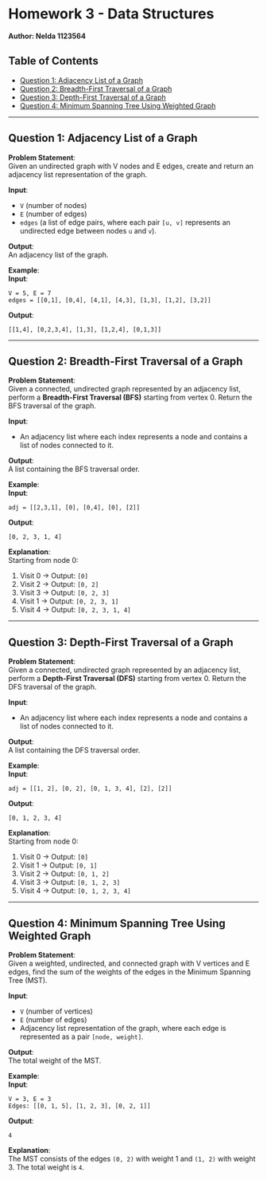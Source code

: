 # Homework 3 - Data Structures

**Author: Nelda 1123564**

## Table of Contents
- [Question 1: Adjacency List of a Graph](#question-1-adjacency-list-of-a-graph)
- [Question 2: Breadth-First Traversal of a Graph](#question-2-breadth-first-traversal-of-a-graph)
- [Question 3: Depth-First Traversal of a Graph](#question-3-depth-first-traversal-of-a-graph)
- [Question 4: Minimum Spanning Tree Using Weighted Graph](#question-4-minimum-spanning-tree-using-weighted-graph)

---

## Question 1: Adjacency List of a Graph
**Problem Statement**:  
Given an undirected graph with V nodes and E edges, create and return an adjacency list representation of the graph.  

**Input**:  
- `V` (number of nodes)  
- `E` (number of edges)  
- `edges` (a list of edge pairs, where each pair `[u, v]` represents an undirected edge between nodes `u` and `v`).  

**Output**:  
An adjacency list of the graph.  

**Example**:  
**Input**:  
```
V = 5, E = 7  
edges = [[0,1], [0,4], [4,1], [4,3], [1,3], [1,2], [3,2]]
```  
**Output**:  
```
[[1,4], [0,2,3,4], [1,3], [1,2,4], [0,1,3]]
```

---

## Question 2: Breadth-First Traversal of a Graph
**Problem Statement**:  
Given a connected, undirected graph represented by an adjacency list, perform a **Breadth-First Traversal (BFS)** starting from vertex 0. Return the BFS traversal of the graph.  

**Input**:  
- An adjacency list where each index represents a node and contains a list of nodes connected to it.  

**Output**:  
A list containing the BFS traversal order.  

**Example**:  
**Input**:  
```
adj = [[2,3,1], [0], [0,4], [0], [2]]
```  
**Output**:  
```
[0, 2, 3, 1, 4]
```  
**Explanation**:  
Starting from node 0:  
1. Visit 0 → Output: `[0]`  
2. Visit 2 → Output: `[0, 2]`  
3. Visit 3 → Output: `[0, 2, 3]`  
4. Visit 1 → Output: `[0, 2, 3, 1]`  
5. Visit 4 → Output: `[0, 2, 3, 1, 4]`  

---

## Question 3: Depth-First Traversal of a Graph
**Problem Statement**:  
Given a connected, undirected graph represented by an adjacency list, perform a **Depth-First Traversal (DFS)** starting from vertex 0. Return the DFS traversal of the graph.  

**Input**:  
- An adjacency list where each index represents a node and contains a list of nodes connected to it.  

**Output**:  
A list containing the DFS traversal order.  

**Example**:  
**Input**:  
```
adj = [[1, 2], [0, 2], [0, 1, 3, 4], [2], [2]]
```  
**Output**:  
```
[0, 1, 2, 3, 4]
```  
**Explanation**:  
Starting from node 0:  
1. Visit 0 → Output: `[0]`  
2. Visit 1 → Output: `[0, 1]`  
3. Visit 2 → Output: `[0, 1, 2]`  
4. Visit 3 → Output: `[0, 1, 2, 3]`  
5. Visit 4 → Output: `[0, 1, 2, 3, 4]`  

---

## Question 4: Minimum Spanning Tree Using Weighted Graph
**Problem Statement**:  
Given a weighted, undirected, and connected graph with V vertices and E edges, find the sum of the weights of the edges in the Minimum Spanning Tree (MST).  

**Input**:  
- `V` (number of vertices)  
- `E` (number of edges)  
- Adjacency list representation of the graph, where each edge is represented as a pair `[node, weight]`.  

**Output**:  
The total weight of the MST.  

**Example**:  
**Input**:  
```
V = 3, E = 3  
Edges: [[0, 1, 5], [1, 2, 3], [0, 2, 1]]
```  
**Output**:  
```
4
```  
**Explanation**:  
The MST consists of the edges `(0, 2)` with weight 1 and `(1, 2)` with weight 3. The total weight is `4`.  


